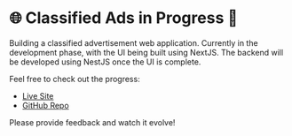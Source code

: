 # 🌐 Classified Ads in Progress 🚧

Building a classified advertisement web application. Currently in the development phase, with the UI being built using NextJS. The backend will be developed using NestJS once the UI is complete.

Feel free to check out the progress:

- [Live Site](https://just-sell-it-ui.vercel.app/)
- [GitHub Repo](https://github.com/athuv/just-sell-it-ui)

Please provide feedback and watch it evolve!
